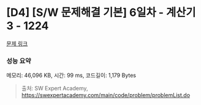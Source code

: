 # [D4] [S/W 문제해결 기본] 6일차 - 계산기3 - 1224 

[문제 링크](https://swexpertacademy.com/main/code/problem/problemDetail.do?contestProbId=AV14tDX6AFgCFAYD) 

### 성능 요약

메모리: 46,096 KB, 시간: 99 ms, 코드길이: 1,179 Bytes



> 출처: SW Expert Academy, https://swexpertacademy.com/main/code/problem/problemList.do